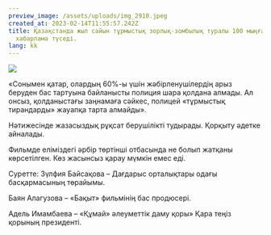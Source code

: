 ```yaml
---
preview_image: /assets/uploads/img_2910.jpeg
created_at: 2023-02-14T11:55:57.242Z
title: Қазақстанда жыл сайын тұрмыстық зорлық-зомбылық туралы 100 мыңға жуық
  хабарлама түседі.
lang: kk
---
```

![](/assets/uploads/img_2915.jpeg)

«Сонымен қатар, олардың 60%-ы үшін жәбірленушілердің арыз беруден бас тартуына байланысты полиция шара қолдана алмады. Ал онсыз, қолданыстағы заңнамаға сәйкес, полицей «тұрмыстық тирандарды» жауапқа тарта алмайды».

Нәтижесінде жазасыздық рұқсат берушілікті тудырады. Қорқыту әдетке айналады.

Фильмде еліміздегі әрбір төртінші отбасында не болып жатқаны көрсетілген. Көз жасынсыз қарау мүмкін емес еді.

Суретте: Зүлфия Байсақова – Дағдарыс орталықтары одағы басқармасының төрайымы.

Баян Алагузова – «Бақыт» фильмінің бас продюсері.

Адель Имамбаева – «Құмай» әлеуметтік даму қоры» Қара теңіз қорының президенті.